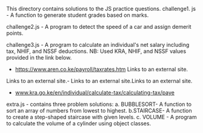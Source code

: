 This directory contains solutions to the JS practice questions.
challenge1. js -  A function to generate student grades based on marks.

challenge2.js - A program to detect the speed of a car and assign demerit points.

challenge3.js - A program to calculate an individual's net salary including tax, NHIF, and NSSF deductions.
NB: Used KRA, NHIF, and NSSF values provided in the link below.

- https://www.aren.co.ke/payroll/taxrates.htm Links to an external site.

Links to an external site.-  Links to an external site.Links to an external site.

- www.kra.go.ke/en/individual/calculate-tax/calculating-tax/paye

extra.js - contains three problem solutions:
a. BUBBLESORT- A function to sort an array of numbers from lowest to highest.
b.STAIRCASE- A function to create a step-shaped staircase with given levels.
c. VOLUME -  A program to calculate the volume of a cylinder using object classes.